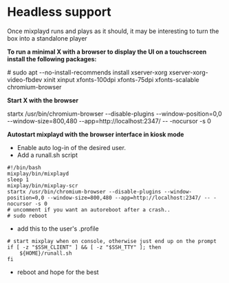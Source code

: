 Headless support
=

Once mixplayd runs and plays as it should, it may be interesting to turn the box into a standalone player

**To run a minimal X with a browser to display the UI on a touchscreen install the following packages:**

\# sudo apt --no-install-recommends install xserver-xorg xserver-xorg-video-fbdev xinit xinput xfonts-100dpi xfonts-75dpi xfonts-scalable chromium-browser

**Start X with the browser**

startx /usr/bin/chromium-browser --disable-plugins --window-position=0,0 --window-size=800,480 --app=http://localhost:2347/ -- -nocursor -s 0

**Autostart mixplayd with the browser interface in kiosk mode**

* Enable auto log-in of the desired user.
* Add a runall.sh script
```
#!/bin/bash
mixplay/bin/mixplayd
sleep 1
mixplay/bin/mixplay-scr
startx /usr/bin/chromium-browser --disable-plugins --window-position=0,0 --window-size=800,480 --app=http://localhost:2347/ -- -nocursor -s 0
# uncomment if you want an autoreboot after a crash..
# sudo reboot
```
* add this to the user's .profile
```
# start mixplay when on console, otherwise just end up on the prompt
if [ -z "$SSH_CLIENT" ] && [ -z "$SSH_TTY" ]; then
	${HOME}/runall.sh
fi
```
* reboot and hope for the best
